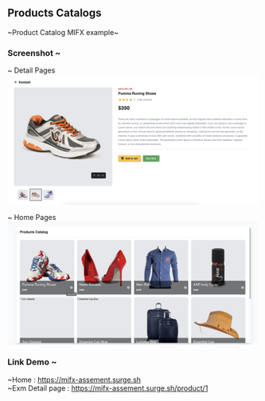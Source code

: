 ## Products Catalogs

~Product Catalog MIFX example~

### Screenshot ~

~ Detail Pages
<img src="./screenshot/detail.png" />

~ Home Pages
<img src="./screenshot/home.png" />

### Link Demo ~

~Home : https://mifx-assement.surge.sh <br/>
~Exm Detail page : https://mifx-assement.surge.sh/product/1

